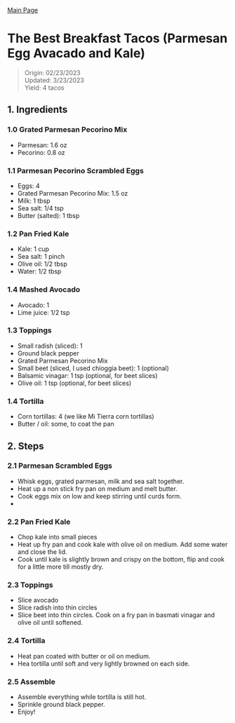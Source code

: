 [Main Page](https://yolanda-ht.github.io/YoloCookBlob/)

# The Best Breakfast Tacos (Parmesan Egg Avacado and Kale)
> Origin: 02/23/2023 <br>
> Updated: 3/23/2023 <br> 
> Yield: 4 tacos

## 1. Ingredients

### 1.0 Grated Parmesan Pecorino Mix
- Parmesan: 1.6 oz
- Pecorino: 0.8 oz

### 1.1 Parmesan Pecorino Scrambled Eggs
- Eggs: 4
- Grated Parmesan Pecorino Mix: 1.5 oz
- Milk: 1 tbsp
- Sea salt: 1/4 tsp
- Butter (salted): 1 tbsp

### 1.2 Pan Fried Kale
- Kale: 1 cup
- Sea salt: 1 pinch
- Olive oil: 1/2 tbsp
- Water: 1/2 tbsp

### 1.4 Mashed Avocado
- Avocado: 1
- Lime juice: 1/2 tsp

### 1.3 Toppings
- Small radish (sliced): 1
- Ground black pepper
- Grated Parmesan Pecorino Mix
- Small beet (sliced, I used chioggia beet): 1 (optional)
- Balsamic vinagar: 1 tsp (optional, for beet slices)
- Olive oil: 1 tsp (optional, for beet slices)

### 1.4 Tortilla
- Corn tortillas: 4 (we like Mi Tierra corn tortillas)
- Butter / oil: some, to coat the pan


## 2. Steps
### 2.1 Parmesan Scrambled Eggs
- Whisk eggs, grated parmesan, milk and sea salt together.
- Heat up a non stick fry pan on medium and melt butter.
- Cook eggs mix on low and keep stirring until curds form.
-
### 2.2 Pan Fried Kale
- Chop kale into small pieces
- Heat up fry pan and cook kale with olive oil on medium. Add some water and close the lid.
- Cook until kale is slightly brown and crispy on the bottom, flip and cook for a little more till mostly dry.

### 2.3 Toppings
- Slice avocado
- Slice radish into thin circles
- Slice beet into thin circles. Cook on a fry pan in basmati vinagar and olive oil until softened.

### 2.4 Tortilla
- Heat pan coated with butter or oil on medium.
- Hea tortilla until soft and very lightly browned on each side.

### 2.5 Assemble
- Assemble everything while tortilla is still hot.
- Sprinkle ground black pepper.
- Enjoy!



